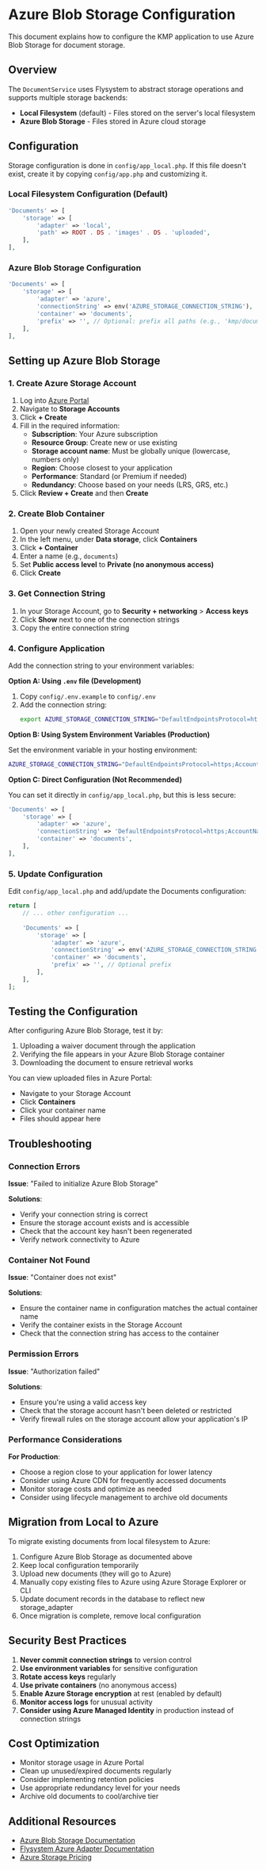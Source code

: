 # Azure Blob Storage Configuration

This document explains how to configure the KMP application to use Azure Blob Storage for document storage.

## Overview

The `DocumentService` uses Flysystem to abstract storage operations and supports multiple storage backends:
- **Local Filesystem** (default) - Files stored on the server's local filesystem
- **Azure Blob Storage** - Files stored in Azure cloud storage

## Configuration

Storage configuration is done in `config/app_local.php`. If this file doesn't exist, create it by copying `config/app.php` and customizing it.

### Local Filesystem Configuration (Default)

```php
'Documents' => [
    'storage' => [
        'adapter' => 'local',
        'path' => ROOT . DS . 'images' . DS . 'uploaded',
    ],
],
```

### Azure Blob Storage Configuration

```php
'Documents' => [
    'storage' => [
        'adapter' => 'azure',
        'connectionString' => env('AZURE_STORAGE_CONNECTION_STRING'),
        'container' => 'documents',
        'prefix' => '', // Optional: prefix all paths (e.g., 'kmp/documents/')
    ],
],
```

## Setting up Azure Blob Storage

### 1. Create Azure Storage Account

1. Log into [Azure Portal](https://portal.azure.com)
2. Navigate to **Storage Accounts**
3. Click **+ Create**
4. Fill in the required information:
   - **Subscription**: Your Azure subscription
   - **Resource Group**: Create new or use existing
   - **Storage account name**: Must be globally unique (lowercase, numbers only)
   - **Region**: Choose closest to your application
   - **Performance**: Standard (or Premium if needed)
   - **Redundancy**: Choose based on your needs (LRS, GRS, etc.)
5. Click **Review + Create** and then **Create**

### 2. Create Blob Container

1. Open your newly created Storage Account
2. In the left menu, under **Data storage**, click **Containers**
3. Click **+ Container**
4. Enter a name (e.g., `documents`)
5. Set **Public access level** to **Private (no anonymous access)**
6. Click **Create**

### 3. Get Connection String

1. In your Storage Account, go to **Security + networking** > **Access keys**
2. Click **Show** next to one of the connection strings
3. Copy the entire connection string

### 4. Configure Application

Add the connection string to your environment variables:

**Option A: Using `.env` file (Development)**

1. Copy `config/.env.example` to `config/.env`
2. Add the connection string:
   ```bash
   export AZURE_STORAGE_CONNECTION_STRING="DefaultEndpointsProtocol=https;AccountName=myaccount;AccountKey=mykey;EndpointSuffix=core.windows.net"
   ```

**Option B: Using System Environment Variables (Production)**

Set the environment variable in your hosting environment:
```bash
AZURE_STORAGE_CONNECTION_STRING="DefaultEndpointsProtocol=https;AccountName=myaccount;AccountKey=mykey;EndpointSuffix=core.windows.net"
```

**Option C: Direct Configuration (Not Recommended)**

You can set it directly in `config/app_local.php`, but this is less secure:
```php
'Documents' => [
    'storage' => [
        'adapter' => 'azure',
        'connectionString' => 'DefaultEndpointsProtocol=https;AccountName=...',
        'container' => 'documents',
    ],
],
```

### 5. Update Configuration

Edit `config/app_local.php` and add/update the Documents configuration:

```php
return [
    // ... other configuration ...
    
    'Documents' => [
        'storage' => [
            'adapter' => 'azure',
            'connectionString' => env('AZURE_STORAGE_CONNECTION_STRING'),
            'container' => 'documents',
            'prefix' => '', // Optional prefix
        ],
    ],
];
```

## Testing the Configuration

After configuring Azure Blob Storage, test it by:

1. Uploading a waiver document through the application
2. Verifying the file appears in your Azure Blob Storage container
3. Downloading the document to ensure retrieval works

You can view uploaded files in Azure Portal:
- Navigate to your Storage Account
- Click **Containers**
- Click your container name
- Files should appear here

## Troubleshooting

### Connection Errors

**Issue**: "Failed to initialize Azure Blob Storage"

**Solutions**:
- Verify your connection string is correct
- Ensure the storage account exists and is accessible
- Check that the account key hasn't been regenerated
- Verify network connectivity to Azure

### Container Not Found

**Issue**: "Container does not exist"

**Solutions**:
- Ensure the container name in configuration matches the actual container name
- Verify the container exists in the Storage Account
- Check that the connection string has access to the container

### Permission Errors

**Issue**: "Authorization failed"

**Solutions**:
- Ensure you're using a valid access key
- Check that the storage account hasn't been deleted or restricted
- Verify firewall rules on the storage account allow your application's IP

### Performance Considerations

**For Production**:
- Choose a region close to your application for lower latency
- Consider using Azure CDN for frequently accessed documents
- Monitor storage costs and optimize as needed
- Consider using lifecycle management to archive old documents

## Migration from Local to Azure

To migrate existing documents from local filesystem to Azure:

1. Configure Azure Blob Storage as documented above
2. Keep local configuration temporarily
3. Upload new documents (they will go to Azure)
4. Manually copy existing files to Azure using Azure Storage Explorer or CLI
5. Update document records in the database to reflect new storage_adapter
6. Once migration is complete, remove local configuration

## Security Best Practices

1. **Never commit connection strings** to version control
2. **Use environment variables** for sensitive configuration
3. **Rotate access keys** regularly
4. **Use private containers** (no anonymous access)
5. **Enable Azure Storage encryption** at rest (enabled by default)
6. **Monitor access logs** for unusual activity
7. **Consider using Azure Managed Identity** in production instead of connection strings

## Cost Optimization

- Monitor storage usage in Azure Portal
- Clean up unused/expired documents regularly
- Consider implementing retention policies
- Use appropriate redundancy level for your needs
- Archive old documents to cool/archive tier

## Additional Resources

- [Azure Blob Storage Documentation](https://docs.microsoft.com/en-us/azure/storage/blobs/)
- [Flysystem Azure Adapter Documentation](https://azure-oss.github.io/storage/flysystem/)
- [Azure Storage Pricing](https://azure.microsoft.com/en-us/pricing/details/storage/)
